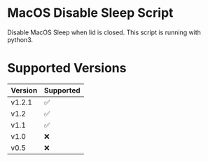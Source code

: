 # MacOS Disable Sleep Script
Disable MacOS Sleep when lid is closed.
This script is running with python3.

# Supported Versions

| Version | Supported          |
| ------- | ------------------ |
| v1.2.1   | :white_check_mark: |
| v1.2   | :white_check_mark: |
| v1.1   | :white_check_mark: |
| v1.0   | :x:  |
| v0.5   | :x:                |
